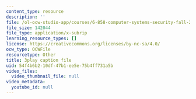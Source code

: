 ```yaml
---
content_type: resource
description: ''
file: /ol-ocw-studio-app/courses/6-858-computer-systems-security-fall-2014/54f4b6b210df47b1ee5e75b4ff731a5b_GqmQg-cszw4.srt
file_size: 142044
file_type: application/x-subrip
learning_resource_types: []
license: https://creativecommons.org/licenses/by-nc-sa/4.0/
ocw_type: OCWFile
resourcetype: Other
title: 3play caption file
uid: 54f4b6b2-10df-47b1-ee5e-75b4ff731a5b
video_files:
  video_thumbnail_file: null
video_metadata:
  youtube_id: null
---
```

